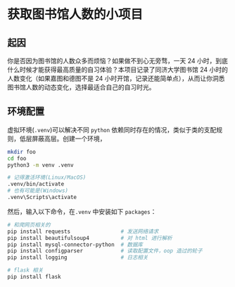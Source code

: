 # 获取图书馆人数的小项目

## 起因

你是否因为图书馆的人数众多而烦恼？如果做不到心无旁骛，一天 24 小时，到底什么时候才能获得最高质量的自习体验？本项目记录了同济大学图书馆 24 小时的人数变化（如果嘉图和德图不是 24 小时开馆，记录还能简单点），从而让你洞悉图书馆人数的动态变化，选择最适合自己的自习时光。

## 环境配置

虚拟环境(`.venv`)可以解决不同 `python` 依赖同时存在的情况，类似于类的支配规则，低层屏蔽高层。创建一个环境，

```bash
mkdir foo
cd foo
python3 -m venv .venv

# 记得激活环境(Linux/MacOS)
.venv/bin/activate
# 也有可能是(Windows)
.venv\Scripts\activate
```

然后，输入以下命令，在`.venv` 中安装如下 `packages`：

```bash
# 和爬网页相关的
pip install requests                # 发送网络请求
pip install beautifulsoup4          # 对 html 进行解析
pip install mysql-connector-python  # 数据库
pip install configparser            # 读取配置文件，oop 造过的轮子
pip install logging                 # 日志相关

# flask 相关
pip install flask
```
